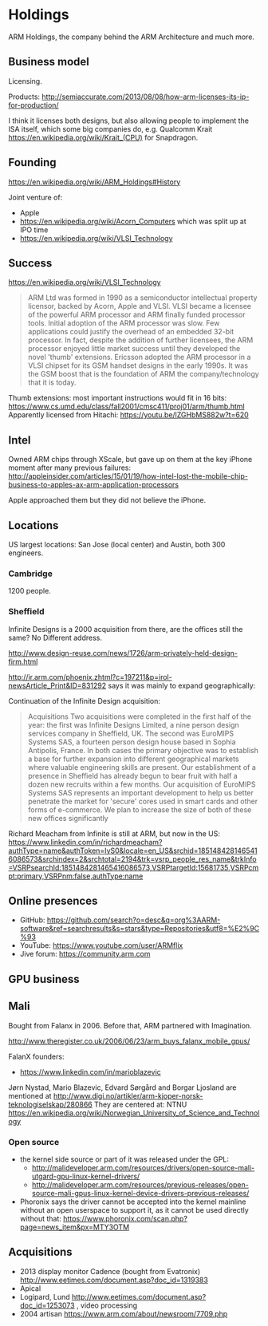 # Holdings

ARM Holdings, the company behind the ARM Architecture and much more.

## Business model

Licensing.

Products: <http://semiaccurate.com/2013/08/08/how-arm-licenses-its-ip-for-production/>

I think it licenses both designs, but also allowing people to implement the ISA itself, which some big companies do, e.g. Qualcomm Krait <https://en.wikipedia.org/wiki/Krait_(CPU)> for Snapdragon.

## Founding

https://en.wikipedia.org/wiki/ARM_Holdings#History

Joint venture of:

- Apple
- https://en.wikipedia.org/wiki/Acorn_Computers which was split up at IPO time
- https://en.wikipedia.org/wiki/VLSI_Technology

## Success

<https://en.wikipedia.org/wiki/VLSI_Technology>

> ARM Ltd was formed in 1990 as a semiconductor intellectual property licensor, backed by Acorn, Apple and VLSI. VLSI became a licensee of the powerful ARM processor and ARM finally funded processor tools. Initial adoption of the ARM processor was slow. Few applications could justify the overhead of an embedded 32-bit processor. In fact, despite the addition of further licensees, the ARM processor enjoyed little market success until they developed the novel 'thumb' extensions. Ericsson adopted the ARM processor in a VLSI chipset for its GSM handset designs in the early 1990s. It was the GSM boost that is the foundation of ARM the company/technology that it is today.

Thumb extensions: most important instructions would fit in 16 bits: <https://www.cs.umd.edu/class/fall2001/cmsc411/proj01/arm/thumb.html> Apparently licensed from Hitachi: <https://youtu.be/lZGHbMS882w?t=620>

## Intel

Owned ARM chips through XScale, but gave up on them at the key iPhone moment after many previous failures: <http://appleinsider.com/articles/15/01/19/how-intel-lost-the-mobile-chip-business-to-apples-ax-arm-application-processors>

Apple approached them but they did not believe the iPhone.

## Locations

US largest locations: San Jose (local center) and Austin, both 300 engineers.

### Cambridge

1200 people.

### Sheffield

Infinite Designs is a 2000 acquisition from there, are the offices still the same? No Different address.

<http://www.design-reuse.com/news/1726/arm-privately-held-design-firm.html>

<http://ir.arm.com/phoenix.zhtml?c=197211&p=irol-newsArticle_Print&ID=831292> says it was mainly to expand geographically:

Continuation of the Infinite Design acquisition:

> Acquisitions Two acquisitions were completed in the first half of the year: the first was Infinite Designs Limited, a nine person design services company in Sheffield, UK. The second was EuroMIPS Systems SAS, a fourteen person design house based in Sophia Antipolis, France. In both cases the primary objective was to establish a base for further expansion into different geographical markets where valuable engineering skills are present. Our establishment of a presence in Sheffield has already begun to bear fruit with half a dozen new recruits within a few months. Our acquisition of EuroMIPS Systems SAS represents an important development to help us better penetrate the market for 'secure' cores used in smart cards and other forms of e-commerce. We plan to increase the size of both of these new offices significantly

Richard Meacham from Infinite is still at ARM, but now in the US: https://www.linkedin.com/in/richardmeacham?authType=name&authToken=IyS0&locale=en_US&srchid=1851484281465416086573&srchindex=2&srchtotal=2194&trk=vsrp_people_res_name&trkInfo=VSRPsearchId:1851484281465416086573,VSRPtargetId:15681735,VSRPcmpt:primary,VSRPnm:false,authType:name

## Online presences

- GitHub: <https://github.com/search?o=desc&q=org%3AARM-software&ref=searchresults&s=stars&type=Repositories&utf8=%E2%9C%93>
- YouTube: <https://www.youtube.com/user/ARMflix>
- Jive forum: https://community.arm.com

## GPU business

## Mali

Bought from Falanx in 2006. Before that, ARM partnered with Imagination.

http://www.theregister.co.uk/2006/06/23/arm_buys_falanx_mobile_gpus/

FalanX founders:

- https://www.linkedin.com/in/marioblazevic

Jørn Nystad, Mario Blazevic, Edvard Sørgård and Borgar Ljosland are mentioned at http://www.digi.no/artikler/arm-kjoper-norsk-teknologiselskap/280866 They are centered at: NTNU https://en.wikipedia.org/wiki/Norwegian_University_of_Science_and_Technology

### Open source

- the kernel side source or part of it was released under the GPL:
    - http://malideveloper.arm.com/resources/drivers/open-source-mali-utgard-gpu-linux-kernel-drivers/
    - http://malideveloper.arm.com/resources/previous-releases/open-source-mali-gpus-linux-kernel-device-drivers-previous-releases/
- Phoronix says the driver cannot be accepted into the kernel mainline without an open userspace to support it, as it cannot be used directly without that: https://www.phoronix.com/scan.php?page=news_item&px=MTY3OTM

## Acquisitions

- 2013 display monitor Cadence (bought from Evatronix) http://www.eetimes.com/document.asp?doc_id=1319383
- Apical
- Logipard, Lund http://www.eetimes.com/document.asp?doc_id=1253073 , video processing
- 2004 artisan https://www.arm.com/about/newsroom/7709.php
